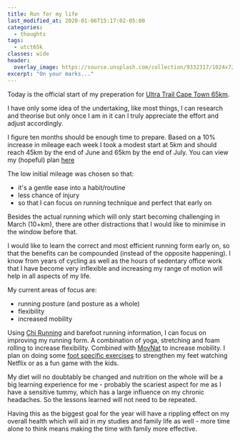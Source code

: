 ```yaml
---
title: Run for my life
last_modified_at: 2020-01-06T15:17:02-05:00
categories:
  - thoughts
tags:
  - utct65k
classes: wide
header:
  overlay_image: https://source.unsplash.com/collection/9332317/1024x720
excerpt: "On your marks..."
---
```

Today is the official start of my preperation for [Ultra Trail Cape Town 65km](https://www.ultratrailcapetown.com/65km).

I have only some idea of the undertaking, like most things, I can research and theorise but only once I am in it can I truly appreciate the effort and adjust accordingly.

I figure ten months should be enough time to prepare. Based on a 10% increase in mileage each week I took a modest start at 5km and should reach 45km by the end of June and 65km by the end of July. You can view my (hopeful) plan [here](https://docs.google.com/spreadsheets/d/1H0mhu07J8WtfGKEOs-UWe3nkA82EiA9dPQcAg_J0RnI/edit?usp=sharing)

The low initial mileage was chosen so that:
- it's a gentle ease into a habit/routine
- less chance of injury
- so that I can focus on running technique and perfect that early on

Besides the actual running which will only start becoming challenging in March (10+km), there are other distractions that I would like to minimise in the window before that.

I would like to learn the correct and most efficient running form early on, so that the benefits can be compounded (instead of the opposite happening). I know from years of cycling as well as the hours of sedentary office work that I have become very inflexible and increasing my range of motion will help in all aspects of my life.

My current areas of focus are:
- running posture (and posture as a whole)
- flexibility
- increased mobility

Using [Chi Running]() and barefoot running information, I can focus on improving my running form.
A combination of yoga, stretching and foam rolling to increase flexibility.
Combined with [MovNat]() to increase mobility.
I plan on doing some [foot specific exercises](https://www.barefoottrainingcentral.com/barefoot-exercises-to-strengthen-your-feet/) to strengthen my feet watching Netflix or as a fun game with the kids.

My diet will no doubtably be changed and nutrition on the whole will be a big learning experience for me - probably the scariest aspect for me as I have a sensitive tummy, which has a large influence on my chronic headaches. So the lessons learned will not need to be repeated.

Having this as the biggest goal for the year will have a rippling effect on my overall health which will aid in my studies and family life as well - more time alone to think means making the time with family more effective.

